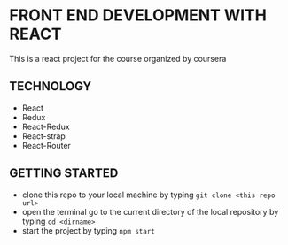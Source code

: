 # FRONT END DEVELOPMENT WITH REACT

This is a react project for the course organized by coursera

## TECHNOLOGY

- React
- Redux
- React-Redux
- React-strap
- React-Router

## GETTING STARTED

- clone this repo to your local machine by typing `git clone <this repo url>`
- open the terminal go to the current directory of the local repository by typing `cd <dirname>`
- start the project by typing `npm start`
